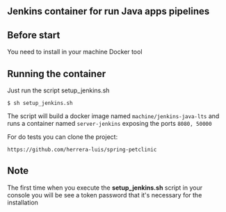 

## Jenkins container for run Java apps pipelines

## Before start

You need to install in your machine Docker tool

## Running the container

Just run the script setup_jenkins.sh

`$ sh setup_jenkins.sh`

The script will build a docker image named `machine/jenkins-java-lts` and runs a container named `server-jenkins` exposing the ports `8080, 50000`

For do tests you can clone the project:

 `https://github.com/herrera-luis/spring-petclinic`
 
## Note
 
 The first time when you execute the **setup_jenkins.sh** script in your console you will be see a token password that it's necessary for the installation